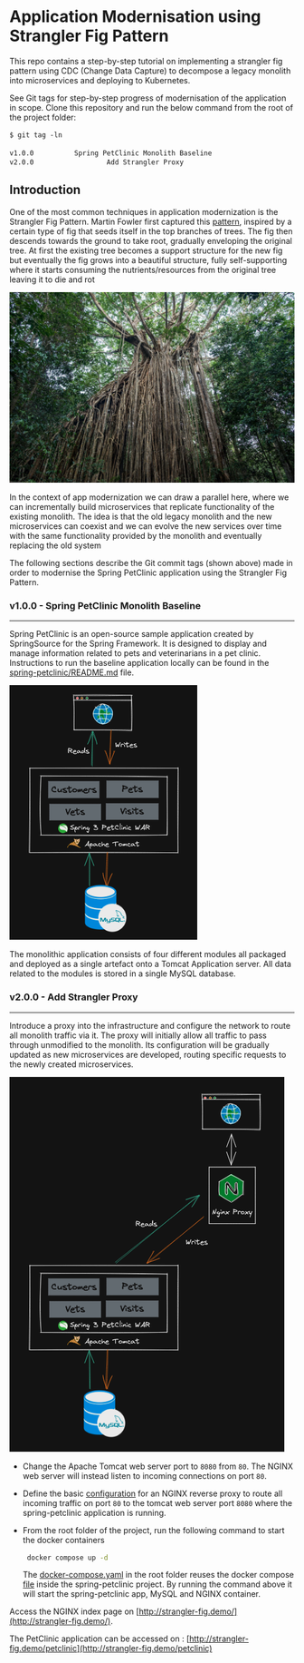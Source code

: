 # Application Modernisation using Strangler Fig Pattern

This repo contains a step-by-step tutorial on implementing a strangler fig pattern using CDC (Change Data Capture) to decompose a legacy monolith into microservices and deploying to Kubernetes.

See Git tags for step-by-step progress of modernisation of the application in scope. Clone this repository and run the below command from the root of the project folder:

```text
$ git tag -ln

v1.0.0			Spring PetClinic Monolith Baseline
v2.0.0                  Add Strangler Proxy
```

## Introduction
One of the most common techniques in application modernization is the Strangler Fig Pattern. Martin Fowler first captured this [pattern](https://martinfowler.com/bliki/StranglerFigApplication.html), inspired by a certain type of fig that seeds itself in the top branches of trees. The fig then descends towards the ground to take root, gradually enveloping the original tree. At first the existing tree becomes a support structure for the new fig but eventually the fig grows into a beautiful structure, fully self-supporting where it starts consuming the nutrients/resources from the original tree leaving it  to die and rot

![](docker/nginx/volume/strangler-fig.jpg)

In the context of app modernization we can draw a parallel here, where we can incrementally build microservices that replicate functionality of the existing monolith. The idea is that the old legacy monolith  and the new microservices can coexist and we can evolve the new services over time with the same functionality provided by the monolith and eventually replacing the old system

The following sections describe the Git commit tags (shown above) made in order to modernise the Spring PetClinic application using the Strangler Fig Pattern.

### v1.0.0 - Spring PetClinic Monolith Baseline
<hr/>

Spring PetClinic is an open-source sample application created by SpringSource for the Spring Framework. It is designed to display and manage information related to pets and veterinarians in a pet clinic. Instructions to run the baseline application locally can be found in the [spring-petclinic/README.md](spring-petclinic/README.md) file.

![](docs/baseline.png)

The monolithic application consists of four different modules all packaged and deployed as a single artefact onto a Tomcat Application server. All data related to the modules is stored in a single MySQL database.

### v2.0.0 - Add Strangler Proxy
<hr/>

Introduce a proxy into the infrastructure and configure the network to route all monolith traffic via it. The proxy will initially allow all traffic to pass through unmodified to the monolith. Its configuration will be gradually updated as new microservices are developed, routing specific requests to the newly created microservices.

![Add Proxy](docs/add_proxy.png)


- Change the Apache Tomcat web server port to `8080` from `80`. The NGINX web server will instead listen to incoming connections on port `80`.

- Define the basic [configuration](docker/nginx/config/nginx.conf) for an NGINX reverse proxy to route all incoming traffic on port `80` to the tomcat web server port `8080` where the spring-petclinic application is running.
   
- From the root folder of the project, run the following command to start the docker containers

    ```bash
     docker compose up -d
  ```
    The [docker-compose.yaml](docker-compose.yaml) in the root folder reuses the docker compose [file](spring-petclinic/docker-compose.yml) inside the spring-petclinic project. By running the command above it will start the spring-petclinic app, MySQL and NGINX container. 

Access the NGINX index page on [http://strangler-fig.demo/](http://strangler-fig.demo/).

The PetClinic application can be accessed on : [http://strangler-fig.demo/petclinic](http://strangler-fig.demo/petclinic) 